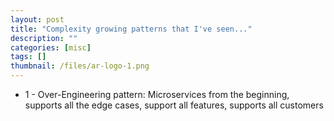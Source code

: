 ```yaml
---
layout: post
title: "Complexity growing patterns that I've seen..."
description: ""
categories: [misc]
tags: []
thumbnail: /files/ar-logo-1.png
---
```



- 1 - Over-Engineering pattern: Microservices from the beginning, supports all the edge cases,
  support all features, supports all customers
